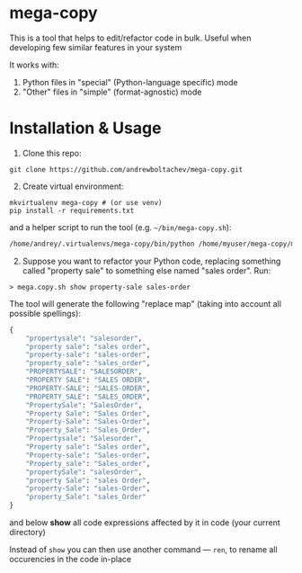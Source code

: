 mega-copy
=========

This is a tool that helps to edit/refactor code in bulk. Useful when developing few similar features in your system

It works with:

1. Python files in "special" (Python-language specific) mode
2. "Other" files in "simple" (format-agnostic) mode

Installation & Usage
====================

1. Clone this repo:

```
git clone https://github.com/andrewboltachev/mega-copy.git
```

2. Create virtual environment:
```
mkvirtualenv mega-copy # (or use venv)
pip install -r requirements.txt
```
and a helper script to run the tool (e.g. `~/bin/mega-copy.sh`):
```bash
/home/andrey/.virtualenvs/mega-copy/bin/python /home/myuser/mega-copy/mega-copy.py $@
```

2. Suppose you want to refactor your Python code, replacing something called "property sale" to something else named "sales order". Run:
```
> mega.copy.sh show property-sale sales-order
```

The tool will generate the following "replace map" (taking into account all possible spellings):
```python
{
    "propertysale": "salesorder",
    "property sale": "sales order",
    "property-sale": "sales-order",
    "property_sale": "sales_order",
    "PROPERTYSALE": "SALESORDER",
    "PROPERTY SALE": "SALES ORDER",
    "PROPERTY-SALE": "SALES-ORDER",
    "PROPERTY_SALE": "SALES_ORDER",
    "PropertySale": "SalesOrder",
    "Property Sale": "Sales Order",
    "Property-Sale": "Sales-Order",
    "Property_Sale": "Sales_Order",
    "Propertysale": "Salesorder",
    "Property sale": "Sales order",
    "Property-sale": "Sales-order",
    "Property_sale": "Sales_order",
    "propertySale": "salesOrder",
    "property Sale": "sales Order",
    "property-Sale": "sales-Order",
    "property_Sale": "sales_Order"
}
```

and below **show** all code expressions affected by it in code (your current directory)

Instead of `show` you can then use another command — `ren`, to rename all occurencies in the code in-place
